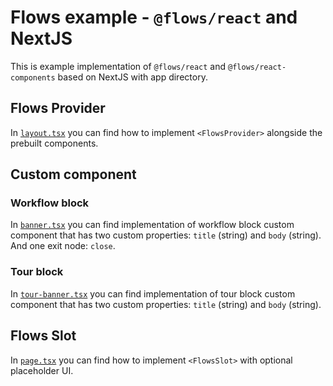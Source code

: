 # Flows example - `@flows/react` and NextJS

This is example implementation of `@flows/react` and `@flows/react-components` based on NextJS with app directory.

## Flows Provider

In [`layout.tsx`](./app/layout.tsx) you can find how to implement `<FlowsProvider>` alongside the prebuilt components.

## Custom component

### Workflow block

In [`banner.tsx`](./components/banner.tsx) you can find implementation of workflow block custom component that has two custom properties: `title` (string) and `body` (string). And one exit node: `close`.

### Tour block

In [`tour-banner.tsx`](./components/tour-banner.tsx) you can find implementation of tour block custom component that has two custom properties: `title` (string) and `body` (string).

## Flows Slot

In [`page.tsx`](./app/page.tsx) you can find how to implement `<FlowsSlot>` with optional placeholder UI.
